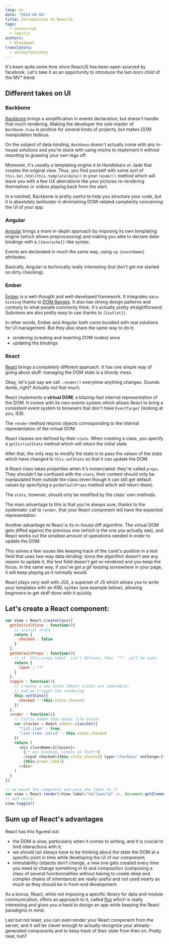 ```yaml
---
lang: en
date: "2014-06-04"
title: Introduction to ReactJS
tags:
  - javascript
  - reactjs
authors:
  - bloodyowl
translators:
  - skinnyfoetusboy
---
```


It's been quite some time since ReactJS has been open-sourced by facebook.
Let's take it as an opportunity to introduce the last-born child of the MV* trend.

## Different takes on UI

### Backbone

[Backbone](http://backbonejs.org) brings a simplification in events declaration,
but doesn't handle that much rendering.
Making the developer the sole master of `Backbone.View`
is positive for several kinds of projects, but makes
DOM manipulation tedious.

On the subject of data-binding, `Backbone` doesn't actually come
with any in-house solutions and you're stuck with using mixins to
implement it without resorting to gnawing your own legs off.

Moreover, it's usually a templating engine *à la* Handlebars or Jade
that creates the original view. Thus, you find yourself with some sort
of `this.$el.html(this.template(data))` in your `render()` method which
will leave you with a few UX aberrations like your pictures re-rendering
themselves or videos playing back from the start.

In a nutshell, Backbone is pretty useful to help you structure your code, but it is absolutely lackluster in
diminishing DOM-related complexity concerning the UI of your app.

### Angular

[Angular](https://angularjs.org) brings a more in-depth approach
by imposing its own templating engine (which allows preprocessing)
and making you able to declare data-bindings with a `{{mustache}}`-like
syntax.

Events are declarated in much the same way, using `ng-{eventName}` attributes.

Basically, Angular is technically really interesting (but don't get me started
on dirty checking).

### Ember

[Ember](http://emberjs.com) is a well-thought and well-developed framework.
It integrates `data-binding` thanks to [DOM Ranges](https://developer.mozilla.org/en-US/docs/Web/API/range).
It also has strong design patterns and contrary to what people commonly
think, it's actually pretty straightforward.
Subviews are also pretty easy to use thanks to `{{outlet}}`.

In other words, Ember and Angular both come bundled with real
solutions for UI management. But they also share the same way to
do it:

- _rendering_ (creating and inserting DOM nodes) once
- updating the bindings

### React

[React](http://facebook.github.io/react/) brings a completely different approach.
It has one simple way of going about stuff:
managing the DOM state is a bloody mess.

Okay, let's just say we call `.render()` everytime anything changes.
Sounds dumb, right? Actually not that much.

React implements a __virtual DOM__,
a blazing-fast internal representation of the DOM. It comes with its own events system
which allows React to bring a consistent event system to browsers that don't have
`EventTarget` (looking at you, IE8).

The `render` method returns objects corresponding to the internal representation
of the virtual DOM.

React classes are defined by their `state`.
When creating a class, you specify a `getInitialState` method which
will return the initial state.

After that, the only way to modify the state is to pass the values
of the state which have changed to `this.setState` so that it can update
the DOM.

A React class takes properties when it's instanciated: they're called `props`.
They shouldn't be confused with the `state`, their content should only be manipulated
from _outside_ the class (even though it can still get default values by
specifying a `getDefaultProps` method which will return them).

The `state`, however, should only be modified by the class' own methods.

The main advantage to this is that you're always sure, thanks to the systematic
call to `render`, that your React component will have the expected representation.

Another advantage to React is its in-house diff algorithm.
The virtual DOM gets diffed against the previous one (which is the one you actually see),
and React works out the smallest amount of operations needed in order to update the 
DOM.

This solves a few issues like keeping track of the caret's position in a text
field that uses two-way data-binding: since the algorithm doesn't see any reason
to update it, the text field doesn't get re-rendered and you keep the focus.
In the same way, if you've got a gif looping somewhere in your page, it will keep
playing as it normally would.

React plays very well with JSX, a superset of JS which
allows you to write your templates with an XML syntax (see example below),
allowing beginners to get stuff done with it quickly.

## Let's create a React component:


```javascript
var View = React.createClass({
  getInitialState : function(){
    // initial state
    return {
      checked : false
    }
  },
  getDefaultProps : function(){
    // if `this.props.label` isn't defined, then `"?"` will be used
    return {
      label : "?"
    }
  },
  toggle : function(){
    // creates a new state (React states are immutable)
    // and we trigger the rendering
    this.setState({
      checked : !this.state.checked
    })
  },
  render : function(){
    // little addon that makes life easier
    var classes = React.addons.classSet({
      "list-item" : true,
      "list-item--valid" : this.state.checked
    })
    return (
      <div className={classes}>
        {/* our binding, simple as that*/}
        <input checked={this.state.checked} type="checkbox" onChange={this.toggle} />
        {this.props.label}
      </div>
    )
  }
})

// we mount the component and pass the label to it
var view = React.render(<View label="helloworld" />, document.getElementById("id"))
// and voilà!
view.toggle()
```

## Sum up of React's advantages

React has this figured out:

- the DOM is slow, particularly when it comes to writing, and it is crucial to limit interactions with it;
- we should not always have to be thinking about the state the DOM at a specific point in time while developing the UI of our component;
- immutability (objects don't change, a new one gets created every time you need to change something in it) and composition (composing a class of several functionnalities without having to create deep and complex chains of inheritance) are really useful and not used nearly as much as they should be in front-end development.

As a bonus, React, while not imposing a specific library for data and module communication, offers an approach to it, called [flux](http://facebook.github.io/flux/docs/overview.html) which is really interesting and gives you a hand to design an app while keeping the React paradigms in mind.

Last but not least, you can even render your React component from the server, and it will be clever enough to actually recognize your already-generated components and to keep track of their state from then on.
Pretty neat, huh?
